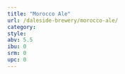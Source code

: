 ```yaml
---
title: "Morocco Ale"
url: /daleside-brewery/morocco-ale/
category: 
style: 
abv: 5.5
ibu: 0
srm: 0
upc: 0
---
```


